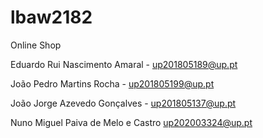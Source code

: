 # lbaw2182
Online Shop

Eduardo Rui Nascimento Amaral - up201805189@up.pt

João Pedro Martins Rocha - up201805199@up.pt

João Jorge Azevedo Gonçalves - up201805137@up.pt

Nuno Miguel Paiva de Melo e Castro up202003324@up.pt
